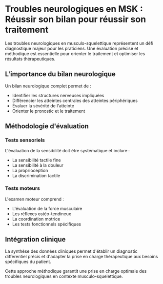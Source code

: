 # Troubles neurologiques en MSK : Réussir son bilan pour réussir son traitement

Les troubles neurologiques en musculo-squelettique représentent un défi diagnostique majeur pour les praticiens. Une évaluation précise et méthodique est essentielle pour orienter le traitement et optimiser les résultats thérapeutiques.

## L'importance du bilan neurologique

Un bilan neurologique complet permet de :
- Identifier les structures nerveuses impliquées
- Différencier les atteintes centrales des atteintes périphériques
- Évaluer la sévérité de l'atteinte
- Orienter le pronostic et le traitement

## Méthodologie d'évaluation

### Tests sensoriels
L'évaluation de la sensibilité doit être systématique et inclure :
- La sensibilité tactile fine
- La sensibilité à la douleur
- La proprioception
- La discrimination tactile

### Tests moteurs
L'examen moteur comprend :
- L'évaluation de la force musculaire
- Les réflexes ostéo-tendineux
- La coordination motrice
- Les tests fonctionnels spécifiques

## Intégration clinique

La synthèse des données cliniques permet d'établir un diagnostic différentiel précis et d'adapter la prise en charge thérapeutique aux besoins spécifiques du patient.

Cette approche méthodique garantit une prise en charge optimale des troubles neurologiques en contexte musculo-squelettique.